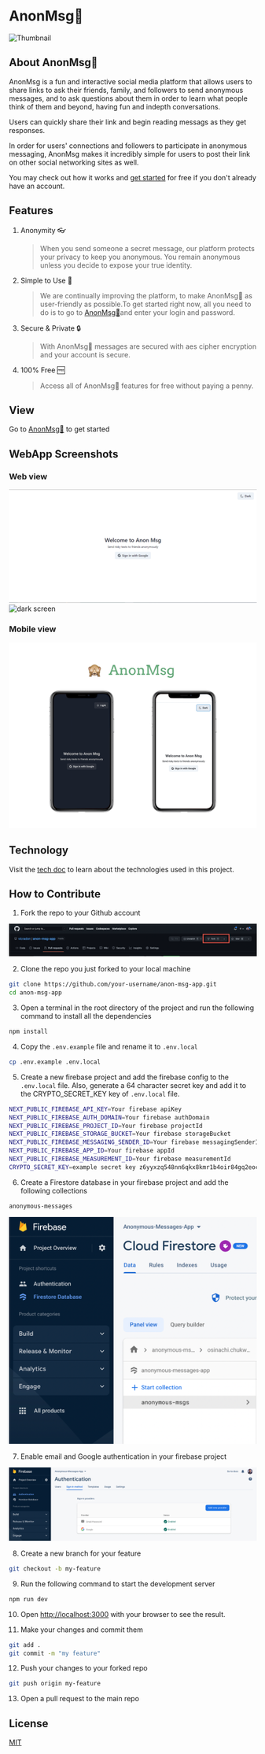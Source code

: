 # AnonMsg🙈

![Thumbnail](./public/thumbnail.png)

## About AnonMsg🙈

AnonMsg is a fun and interactive social media platform that allows users to share links to ask their friends, family, and followers to send anonymous messages, and to ask questions about them in order to learn what people think of them and beyond, having fun and indepth conversations.

Users can quickly share their link and begin reading messags as they get responses.

In order for users' connections and followers to participate in anonymous messaging, AnonMsg makes it incredibly simple for users to post their link on other social networking sites as well.

You may check out how it works and [get started](https://anon-msg-app.vercel.app/) for free if you don't already have an account.

## Features

1. Anonymity 👓
   > When you send someone a secret message, our platform protects your privacy to keep you anonymous. You remain anonymous unless you decide to expose your true identity.
2. Simple to Use 💫
   > We are continually improving the platform, to make AnonMsg🙈 as user-friendly as possible.To get started right now, all you need to do is to go to [AnonMsg🙈](https://anon-msg-app.vercel.app/)and enter your login and password.
3. Secure & Private 🔒
   > With AnonMsg🙈 messages are secured with aes cipher encryption and your account is secure.
4. 100% Free 🆓
   > Access all of AnonMsg🙈 features for free without paying a penny.

## View

Go to [AnonMsg🙈](https://anon-msg-app.vercel.app/) to get started

## WebApp Screenshots

### Web view

![light screen](./public/docs/light-screen.png)
![dark screen](./public/dark-screen.png)

### Mobile view

![mobile](./public/docs/mobile.png)

## Technology

Visit the [tech doc](./technology_readme.md) to learn about the technologies used in this project.

## How to Contribute

1. Fork the repo to your Github account

![Fork the repo](./public/docs/fork-repo.png)

2. Clone the repo you just forked to your local machine

```bash
git clone https://github.com/your-username/anon-msg-app.git
cd anon-msg-app

```

3. Open a terminal in the root directory of the project and run the following command to install all the dependencies

```bash
npm install
```

4. Copy the `.env.example` file and rename it to `.env.local`

```bash
cp .env.example .env.local
```

5. Create a new firebase project and add the firebase config to the `.env.local` file. Also, generate a 64 character secret key and add it to the CRYPTO_SECRET_KEY key of `.env.local` file.

```bash
NEXT_PUBLIC_FIREBASE_API_KEY=Your firebase apiKey
NEXT_PUBLIC_FIREBASE_AUTH_DOMAIN=Your firebase authDomain
NEXT_PUBLIC_FIREBASE_PROJECT_ID=Your firebase projectId
NEXT_PUBLIC_FIREBASE_STORAGE_BUCKET=Your firebase storageBucket
NEXT_PUBLIC_FIREBASE_MESSAGING_SENDER_ID=Your firebase messagingSenderId
NEXT_PUBLIC_FIREBASE_APP_ID=Your firebase appId
NEXT_PUBLIC_FIREBASE_MEASUREMENT_ID=Your firebase measurementId
CRYPTO_SECRET_KEY=example secret key z6yyxzq548nn6qkx8kmr1b4oir84gq2eocvqi4q2q7t2atm477npupl7yjg4ol71 (do not use this one)
```

6. Create a Firestore database in your firebase project and add the following collections

```bash
anonymous-messages
```

![Firestore collections](./public/docs/required-collection.png)

7. Enable email and Google authentication in your firebase project

![Enable email and Google authentication](./public/docs/firebase-auth.png)

8. Create a new branch for your feature

```bash
git checkout -b my-feature
```

9. Run the following command to start the development server

```bash
npm run dev
```

10. Open [http://localhost:3000](http://localhost:3000) with your browser to see the result.

11. Make your changes and commit them

```bash
git add .
git commit -m "my feature"
```

12. Push your changes to your forked repo

```bash
git push origin my-feature
```

13. Open a pull request to the main repo

## License

[MIT](./LICENSE)
